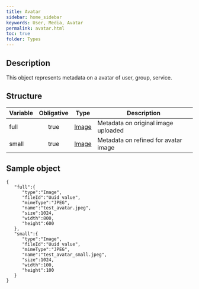 ```yaml
---
title: Avatar
sidebar: home_sidebar
keywords: User, Media, Avatar
permalink: avatar.html
toc: true
folder: Types
---
```


## Description

<p> This object represents metadata on a avatar of user, group, service.
</p>

## Structure

| Variable  | Obligative  |Type| Description
|---|:---:|---|---|
| full  | true |[Image](https://btsdigital.github.io/bot-api-contract/image.html)| Metadata on original image uploaded |
| small  | true |[Image](https://btsdigital.github.io/bot-api-contract/image.html) |  Metadata on refined for avatar image|



## Sample object

```
{  
   "full":{  
      "type":"Image",
      "fileId":"Uuid value",
      "mimeType":"JPEG",
      "name":"test_avatar.jpeg",
      "size":1024,
      "width":800,
      "height":600
   },
   "small":{  
      "type":"Image",
      "fileId":"Uuid value",
      "mimeType":"JPEG",
      "name":"test_avatar_small.jpeg",
      "size":1024,
      "width":100,
      "height":100
   }
}
```
